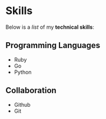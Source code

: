 # Skills 

Below is a _list_ of my **technical skills**:

## Programming Languages
- Ruby
- Go
- Python

## Collaboration
- Github
- Git

